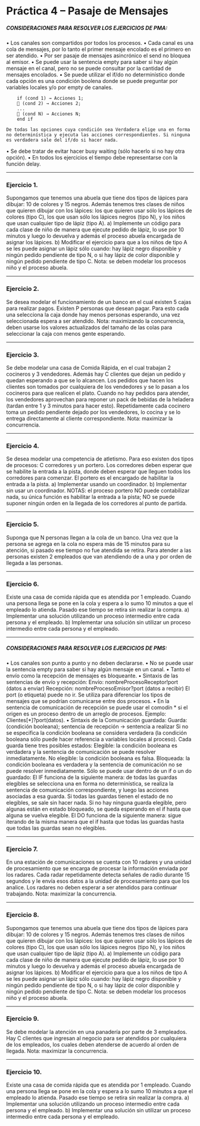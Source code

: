 # Práctica 4 – Pasaje de Mensajes

##### CONSIDERACIONES PARA RESOLVER LOS EJERCICIOS DE PMA:
• Los canales son compartidos por todos los procesos.
• Cada canal es una cola de mensajes, por lo tanto el primer mensaje encolado es el primero en ser atendido.
• Por ser pasaje de mensajes asincrónico el send no bloquea al emisor.
• Se puede usar la sentencia empty para saber si hay algún mensaje en el canal, pero no se puede consultar por la cantidad de mensajes encolados.
• Se puede utilizar el if/do no determinístico donde cada opción es una condición boolena donde se puede preguntar por variables locales y/o por empty de canales.
```
    if (cond 1) → Acciones 1;
     (cond 2) → Acciones 2;
    ...
     (cond N) → Acciones N;
    end if
```
    De todas las opciones cuya condición sea Verdadera elige una en forma no determinística y ejecuta las acciones correspondientes. Si ninguna es verdadera sale del if/do si hacer nada.
• Se debe tratar de evitar hacer busy waiting (sólo hacerlo si no hay otra opción).
• En todos los ejercicios el tiempo debe representarse con la función delay.

---

### Ejercicio 1.
Supongamos que tenemos una abuela que tiene dos tipos de lápices para dibujar: 10 de colores y 15 negros. Además tenemos tres clases de niños que quieren dibujar con los lápices: los que quieren usar sólo los lápices de colores (tipo C), los que usan sólo los lápices negros (tipo N), y los niños que usan cualquier tipo de lápiz (tipo A).
    a) Implemente un código para cada clase de niño de manera que ejecute pedido de lápiz, lo use por 10 minutos y luego lo devuelva y además el proceso abuela encargada de asignar los lápices.
    b) Modificar el ejercicio para que a los niños de tipo A se les puede asignar un lápiz sólo cuando: hay lápiz negro disponible y ningún pedido pendiente de tipo N, o si hay lápiz de color disponible y ningún pedido pendiente de tipo C.
Nota: se deben modelar los procesos niño y el proceso abuela.

---

### Ejercicio 2.
Se desea modelar el funcionamiento de un banco en el cual existen 5 cajas para realizar pagos. Existen P personas que desean pagar. Para esto cada una selecciona la caja donde hay menos personas esperando, una vez seleccionada espera a ser atendido. Nota: maximizando la concurrencia, deben usarse los valores actualizados del tamaño de las colas para seleccionar la caja con menos gente esperando.

---

### Ejercicio 3.
Se debe modelar una casa de Comida Rápida, en el cual trabajan 2 cocineros y 3 vendedores. Además hay C clientes que dejan un pedido y quedan esperando a que se lo alcancen.
Los pedidos que hacen los clientes son tomados por cualquiera de los vendedores y se lo pasan a los cocineros para que realicen el plato. Cuando no hay pedidos para atender, los vendedores aprovechan para reponer un pack de bebidas de la heladera (tardan entre 1 y 3 minutos para hacer esto).
Repetidamente cada cocinero toma un pedido pendiente dejado por los vendedores, lo cocina y se lo entrega directamente al cliente correspondiente.
Nota: maximizar la concurrencia.

---

### Ejercicio 4.
Se desea modelar una competencia de atletismo. Para eso existen dos tipos de procesos: C corredores y un portero. Los corredores deben esperar que se habilite la entrada a la pista, donde deben esperar que lleguen todos los corredores para comenzar. El portero es el encargado de habilitar la entrada a la pista.
    a) Implementar usando un coordinador.
    b) Implementar sin usar un coordinador.
NOTAS: el proceso portero NO puede contabilizar nada, su única función es habilitar la entrada a la pista; NO se puede suponer ningún orden en la llegada de los corredores al punto de partida.

---

### Ejercicio 5.
Suponga que N personas llegan a la cola de un banco. Una vez que la persona se agrega en la cola no espera más de 15 minutos para su atención, si pasado ese tiempo no fue atendida se retira. Para atender a las personas existen 2 empleados que van atendiendo de a una y por orden de llegada a las personas.

---

### Ejercicio 6.
Existe una casa de comida rápida que es atendida por 1 empleado. Cuando una persona llega se pone en la cola y espera a lo sumo 10 minutos a que el empleado lo atienda. Pasado ese tiempo se retira sin realizar la compra.
    a) Implementar una solución utilizando un proceso intermedio entre cada persona y el empleado.
    b) Implementar una solución sin utilizar un proceso intermedio entre cada persona y el empleado.

---

##### CONSIDERACIONES PARA RESOLVER LOS EJERCICIOS DE PMS:
• Los canales son punto a punto y no deben declararse.
• No se puede usar la sentencia empty para saber si hay algún mensaje en un canal.
• Tanto el envío como la recepción de mensajes es bloqueante.
• Sintaxis de las sentencias de envío y recepción:
    Envío: nombreProcesoReceptor!port (datos a enviar)
    Recepción: nombreProcesoEmisor?port (datos a recibir)
    El port (o etiqueta) puede no ir. Se utiliza para diferenciar los tipos de mensajes que se podrían comunicarse entre dos procesos.
• En la sentencia de comunicación de recepción se puede usar el comodín * si el origen es un proceso dentro de un arreglo de procesos. Ejemplo:
    Clientes[*]?port(datos).
• Sintaxis de la Comunicación guardada:
        Guarda: (condición booleana); sentencia de recepción → sentencia a realizar
    Si no se especifica la condición booleana se considera verdadera (la condición booleana sólo puede hacer referencia a variables locales al proceso).
    Cada guarda tiene tres posibles estados:
        Elegible: la condición booleana es verdadera y la sentencia de comunicación se puede resolver inmediatamente.
        No elegible: la condición booleana es falsa.
        Bloqueada: la condición booleana es verdadera y la sentencia de comunicación no se puede resolver inmediatamente.
    Sólo se puede usar dentro de un if o un do guardado:
        El IF funciona de la siguiente manera: de todas las guardas elegibles se selecciona una en forma no determinística, se realiza la sentencia de comunicación correspondiente, y luego las acciones asociadas a esa guarda.
        Si todas las guardas tienen el estado de no elegibles, se sale sin hacer nada.
        Si no hay ninguna guarda elegible, pero algunas están en estado bloqueado, se queda esperando en el if hasta que alguna se vuelva elegible.
        El DO funciona de la siguiente manera: sigue iterando de la misma manera que el if hasta que todas las guardas hasta que todas las guardas sean no elegibles.

---

### Ejercicio 7.
En una estación de comunicaciones se cuenta con 10 radares y una unidad de procesamiento que se encarga de procesar la información enviada por los radares. Cada radar repetidamente detecta señales de radio durante 15 segundos y le envía esos datos a la unidad de procesamiento para que los analice. Los radares no deben esperar a ser
atendidos para continuar trabajando. 
Nota: maximizar la concurrencia.

---

### Ejercicio 8.
Supongamos que tenemos una abuela que tiene dos tipos de lápices para dibujar: 10 de colores y 15 negros. Además tenemos tres clases de niños que quieren dibujar con los lápices: los que quieren usar sólo los lápices de colores (tipo C), los que usan sólo los lápices negros (tipo N), y los niños que usan cualquier tipo de lápiz (tipo A).
    a) Implemente un código para cada clase de niño de manera que ejecute pedido de lápiz, lo use por 10 minutos y luego lo devuelva y además el proceso abuela encargada de asignar los lápices.
    b) Modificar el ejercicio para que a los niños de tipo A se les puede asignar un lápiz sólo cuando: hay lápiz negro disponible y ningún pedido pendiente de tipo N, o si hay lápiz de color disponible y ningún pedido pendiente de tipo C.
Nota: se deben modelar los procesos niño y el proceso abuela.

---

### Ejercicio 9.
Se debe modelar la atención en una panadería por parte de 3 empleados. Hay C clientes que ingresan al negocio para ser atendidos por cualquiera de los empleados, los cuales deben atenderse de acuerdo al orden de llegada.
Nota: maximizar la concurrencia.

---

### Ejercicio 10.
Existe una casa de comida rápida que es atendida por 1 empleado. Cuando una persona llega se pone en la cola y espera a lo sumo 10 minutos a que el empleado lo atienda.
Pasado ese tiempo se retira sin realizar la compra.
    a) Implementar una solución utilizando un proceso intermedio entre cada persona y el empleado.
    b) Implementar una solución sin utilizar un proceso intermedio entre cada persona y el empleado.